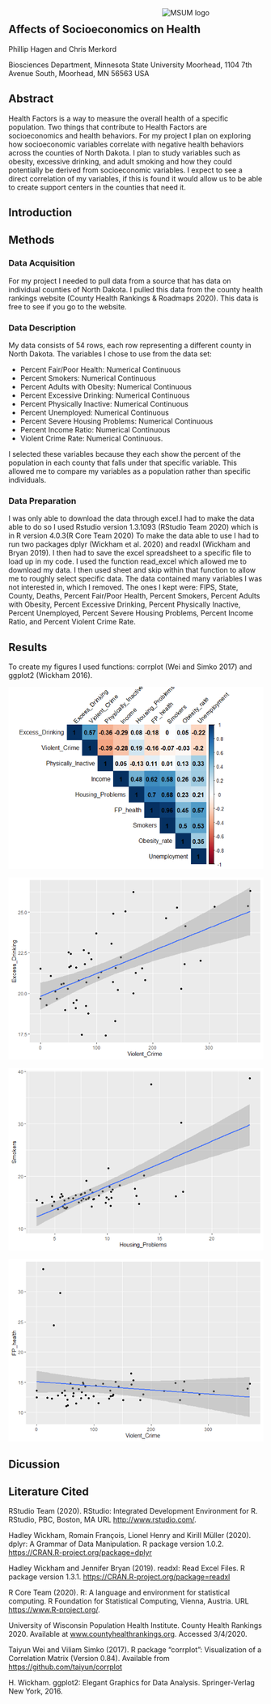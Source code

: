 
<img src="https://www2.mnstate.edu/uploadedImages/Content/Marketing/logos/MSUM_Signature_Vert_Color.jpg" alt="MSUM logo" width="200" style="float:right">

## Affects of Socioeconomics on Health

Phillip Hagen and Chris Merkord

Biosciences Department, Minnesota State University Moorhead, 1104 7th
Avenue South, Moorhead, MN 56563 USA

## Abstract

Health Factors is a way to measure the overall health of a specific
population. Two things that contribute to Health Factors are
socioeconomics and health behaviors. For my project I plan on exploring
how socioeconomic variables correlate with negative health behaviors
across the counties of North Dakota. I plan to study variables such as
obesity, excessive drinking, and adult smoking and how they could
potentially be derived from socioeconomic variables. I expect to see a
direct correlation of my variables, if this is found it would allow us
to be able to create support centers in the counties that need it.

## Introduction

## Methods

### Data Acquisition

For my project I needed to pull data from a source that has data on
individual counties of North Dakota. I pulled this data from the county
health rankings website (County Health Rankings & Roadmaps 2020). This
data is free to see if you go to the website.

### Data Description

My data consists of 54 rows, each row representing a different county in
North Dakota. The variables I chose to use from the data set:

  - Percent Fair/Poor Health: Numerical Continuous
  - Percent Smokers: Numerical Continuous
  - Percent Adults with Obesity: Numerical Continuous
  - Percent Excessive Drinking: Numerical Continuous
  - Percent Physically Inactive: Numerical Continuous
  - Percent Unemployed: Numerical Continuous
  - Percent Severe Housing Problems: Numerical Continuous
  - Percent Income Ratio: Numerical Continuous
  - Violent Crime Rate: Numerical Continuous.

I selected these variables because they each show the percent of the
population in each county that falls under that specific variable. This
allowed me to compare my variables as a population rather than specific
individuals.

### Data Preparation

I was only able to download the data through excel.I had to make the
data able to do so I used Rstudio version 1.3.1093 (RStudio Team 2020)
which is in R version 4.0.3(R Core Team 2020) To make the data able to
use I had to run two packages dplyr (Wickham et al. 2020) and readxl
(Wickham and Bryan 2019). I then had to save the excel spreadsheet to a
specific file to load up in my code. I used the function read\_excel
which allowed me to download my data. I then used sheet and skip within
that function to allow me to roughly select specific data. The data
contained many variables I was not interested in, which I removed. The
ones I kept were: FIPS, State, County, Deaths, Percent Fair/Poor Health,
Percent Smokers, Percent Adults with Obesity, Percent Excessive
Drinking, Percent Physically Inactive, Percent Unemployed, Percent
Severe Housing Problems, Percent Income Ratio, and Percent Violent Crime
Rate.

## Results

To create my figures I used functions: corrplot (Wei and Simko 2017) and
ggplot2 (Wickham 2016).

![](README_files/figure-gfm/Fig.%201-1.png)<!-- -->

![](README_files/figure-gfm/Fig.%202-1.png)<!-- -->

![](README_files/figure-gfm/Fig.%203-1.png)<!-- -->

![](README_files/figure-gfm/Fig.%204-1.png)<!-- -->

## Dicussion

## Literature Cited

RStudio Team (2020). RStudio: Integrated Development Environment for R.
RStudio, PBC, Boston, MA URL <http://www.rstudio.com/>.

Hadley Wickham, Romain François, Lionel Henry and Kirill Müller (2020).
dplyr: A Grammar of Data Manipulation. R package version 1.0.2.
<https://CRAN.R-project.org/package=dplyr>

Hadley Wickham and Jennifer Bryan (2019). readxl: Read Excel Files. R
package version 1.3.1. <https://CRAN.R-project.org/package=readxl>

R Core Team (2020). R: A language and environment for statistical
computing. R Foundation for Statistical Computing, Vienna, Austria. URL
<https://www.R-project.org/>.

University of Wisconsin Population Health Institute. County Health
Rankings 2020. Available at www.countyhealthrankings.org. Accessed
3/4/2020.

Taiyun Wei and Viliam Simko (2017). R package “corrplot”: Visualization
of a Correlation Matrix (Version 0.84). Available from
<https://github.com/taiyun/corrplot>

H. Wickham. ggplot2: Elegant Graphics for Data Analysis. Springer-Verlag
New York, 2016.
